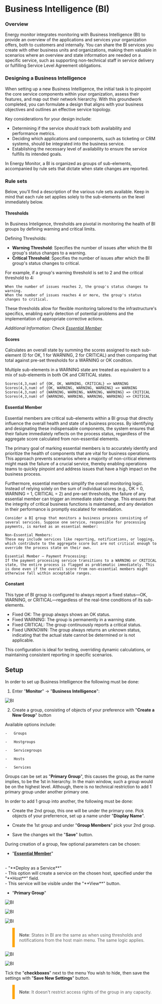 # Business Intelligence (BI)

### Overview

Energy monitor integrates monitoring with Business Intelligence (BI) to provide an overview of the applications and services your organization offers, both to customers and internally. You can share the BI services you create with other business units and organizations, making them valuable in scenarios where an overview and state information are needed on a specific service, such as supporting non-technical staff in service delivery or fulfilling Service Level Agreement obligations.

### Designing a Business Intelligence

When setting up a new Business Intelligence, the initial task is to pinpoint the core service components within your organization, assess their features, and map out their network hierarchy. With this groundwork completed, you can formulate a design that aligns with your business objectives and outlines an effective service topology.

Key considerations for your design include:

- Determining if the service should track both availability and performance metrics.
- Deciding which applications and components, such as ticketing or CRM systems, should be integrated into the business service.
- Establishing the necessary level of availability to ensure the service fulfills its intended goals.

In Energy Monitor, a BI is organized as groups of sub-elements, accompanied by rule sets that dictate when state changes are reported.

### Rule sets

Below, you'll find a description of the various rule sets available. Keep in mind that each rule set applies solely to the sub-elements on the level immediately below.

#### Thresholds

In Business Inteligence, thresholds are pivotal in monitoring the health of BI groups by defining warning and critical limits.

Defining Thresholds:

- **Warning Threshold**: Specifies the number of issues after which the BI group's status changes to a warning.
- **Critical Threshold**: Specifies the number of issues after which the BI group's status changes to critical.

For example, if a group's warning threshold is set to 2 and the critical threshold to 4:

    When the number of issues reaches 2, the group's status changes to warning.
    When the number of issues reaches 4 or more, the group's status changes to critical.

These thresholds allow for flexible monitoring tailored to the infrastructure's specifics, enabling early detection of potential problems and the implementation of appropriate corrective actions.

_Additional Information: Check [Essential Member](#essential-member)_

#### Scores

Calculates an overall state by summing the scores assigned to each sub-element (0 for OK, 1 for WARNING, 2 for CRITICAL) and then comparing that total against pre-set thresholds for a WARNING or OK condition.

Multiple sub-elements in a WARNING state are treated as equivalent to a mix of sub-elements in both OK and CRITICAL states.

    Scores(4,3,num) of {OK, OK, WARNING, CRITICAL} => WARNING
    Scores(4,3,num) of {OK, WARNING, WARNING, WARNING} => WARNING 
    Scores(4,3,num) of {WARNING, WARNING, WARNING, WARNING} => CRITICAL
    Scores(4,3,num) of {WARNING, WARNING, WARNING, WARNING} => CRITICAL

#### Essential Member

Essential members are critical sub-elements within a BI group that directly influence the overall health and state of a business process. By identifying and designating these indispensable components, the system ensures that their failure immediately reflects on the process status, regardless of the aggregate score calculated from non-essential elements.

The primary goal of marking essential members is to accurately identify and prioritize the health of components that are vital for business operations. This approach prevents scenarios where a majority of non-critical elements might mask the failure of a crucial service, thereby enabling operations teams to quickly pinpoint and address issues that have a high impact on the business process.

Furthermore, essential members simplify the overall monitoring logic. Instead of relying solely on the sum of individual scores (e.g., OK = 0, WARNING = 1, CRITICAL = 2) and pre-set thresholds, the failure of any essential member can trigger an immediate state change. This ensures that the integrity of critical business functions is maintained, and any deviation in their performance is promptly escalated for remediation.

    Consider a BI group that monitors a business process consisting of several services. Suppose one service, responsible for processing payments, is marked as an essential member:

    Non-Essential Members:
    These may include services like reporting, notifications, or logging, which contribute to the aggregate score but are not critical enough to override the process state on their own.

    Essential Member – Payment Processing:
    If the payment processing service transitions to a WARNING or CRITICAL state, the entire process is flagged as problematic immediately. This is done even if the overall score from non-essential members might otherwise fall within acceptable ranges.

#### Constant

This type of BI group is configured to always report a fixed status—OK, WARNING, or CRITICAL—regardless of the real-time conditions of its sub-elements.

- Fixed OK: The group always shows an OK status.
- Fixed WARNING: The group is permanently in a warning state.
- Fixed CRITICAL: The group continuously reports a critical status.
- Fixed UNKNOWN:  The group always returns an unknown status, indicating that the actual state cannot be determined or is not applicable.

This configuration is ideal for testing, overriding dynamic calculations, or maintaining consistent reporting in specific scenarios.


## Setup

In order to set up Business Intelligence the following must be done:

1. Enter "**Monitor**" -> "**Business Intelligence**":

![BI](/media/05_00_02_01_Business_Intelligence.png)

2. Create a group, consisting of objects of your preference with "**Create a New Group**" button

Available options include:

    -   Groups

    -   Hostgroups

    -   Servicegroups
    
    -   Hosts

    -   Services

Groups can be set as "**Primary Group**", this causes the group, as the name implies, to be the 1st in hierarchy. In the main window, such a group would be on the highest level. Although, there is no technical restriction to add 1 primary group under another primary one. 

In order to add 1 group into another, the following must be done:

-   Create the 2nd group, this one will be under the primary one. Pick objects of your preferrence, set up a name under "**Display Name**".

-   Create the 1st group and under "**Group Members**" pick your 2nd group.

-   Save the changes wit the "**Save**" button.


During creation of a group, few optional parameters can be chosen:

-  "**[Essential Member](#essential-member)**"
<br>
-   "**Deploy as a Service**"
<br>
    -   This option will create a service on the chosen host, specified under the "**Host**" field. 
<br>
    -   This service will be visible under the "**View**" button.

-   "**Primary Group**"    


![BI](/media/05_00_02_02_Business_Intelligence.png)

![BI](/media/05_00_02_03_Business_Intelligence.png)

![BI](/media/05_00_02_04_Business_Intelligence.png)

<blockquote style="border-left: 8px solid orange; padding: 15px;"> <b>Note</b>: 
States in BI are the same as when using thresholds and notifications from the host main menu. The same logic applies. 
</blockquote>


![BI](/media/05_00_02_05_Business_Intelligence.png)

![BI](/media/05_00_02_06_Business_Intelligence.png)

Tick the "**checkboxes**" next to the menu You wish to hide, then save the settings with "**Save New Settings**" button.

<blockquote style="border-left: 8px solid orange; padding: 15px;"> <b>Note</b>: 
It doesn't restrict access rights of the group in any capacity. 
</blockquote>
<br>


